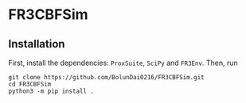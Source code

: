 # FR3CBFSim

## Installation

First, install the dependencies: `ProxSuite`, `SciPy` and `FR3Env`. Then, run

```console
git clone https://github.com/BolunDai0216/FR3CBFSim.git
cd FR3CBFSim
python3 -m pip install .
```